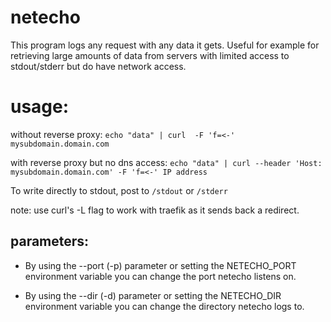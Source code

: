 

# netecho

This program logs any request with any data it gets. 
Useful for example for retrieving large amounts of data from servers with limited access to stdout/stderr but do have network access.

# usage: 

without reverse proxy:
`echo "data" | curl  -F 'f=<-' mysubdomain.domain.com`

with reverse proxy but no dns access:
`echo "data" | curl --header 'Host: mysubdomain.domain.com' -F 'f=<-' IP address`

To write directly to stdout, post to `/stdout` or `/stderr` 

note: use curl's -L flag to work with traefik as it sends back a redirect.

## parameters:

* By using the --port (-p) parameter or setting the NETECHO_PORT environment variable
you can change the port netecho listens on.

* By using the --dir (-d) parameter or setting the NETECHO_DIR environment variable
you can change the directory netecho logs to.
